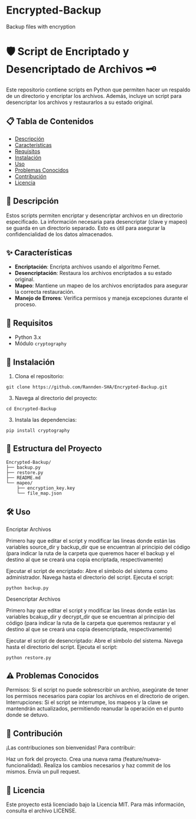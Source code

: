 # Encrypted-Backup
Backup files with encryption

# 🛡️ Script de Encriptado y Desencriptado de Archivos 🗝️

Este repositorio contiene scripts en Python que permiten hacer un respaldo de un directorio y encriptar los archivos. Además, incluye un script para desencriptar los archivos y restaurarlos a su estado original.

## 📋 Tabla de Contenidos

- [Descripción](#Descripción)
- [Características](#Características)
- [Requisitos](#Requisitos)
- [Instalación](#Instalación)
- [Uso](#Uso)
- [Problemas Conocidos](#Problemas-Conocidos)
- [Contribución](#Contribución)
- [Licencia](#Licencia)

## 📝 Descripción

Estos scripts permiten encriptar y desencriptar archivos en un directorio especificado. La información necesaria para desencriptar (clave y mapeo) se guarda en un directorio separado. Esto es útil para asegurar la confidencialidad de los datos almacenados.

## ✨ Características

- **Encriptación**: Encripta archivos usando el algoritmo Fernet.
- **Desencriptación**: Restaura los archivos encriptados a su estado original.
- **Mapeo**: Mantiene un mapeo de los archivos encriptados para asegurar la correcta restauración.
- **Manejo de Errores**: Verifica permisos y maneja excepciones durante el proceso.

## 🔧 Requisitos

- Python 3.x
- Módulo `cryptography`

## 🚀 Instalación

1. Clona el repositorio:

```
git clone https://github.com/Rannden-SHA/Encrypted-Backup.git
```

3. Navega al directorio del proyecto:

```
cd Encrypted-Backup
```

3. Instala las dependencias:

```
pip install cryptography
```

## 📂 Estructura del Proyecto

```
Encrypted-Backup/
├── backup.py
├── restore.py
├── README.md
└── mapeo/
    ├── encryption_key.key
    └── file_map.json
```

## 🛠️ Uso
Encriptar Archivos

Primero hay que editar el script y modificar las lineas donde están las variables source_dir y backup_dir que se encuentran al principio del código (para indicar la ruta de la carpeta que queremos hacer el backup y el destino al que se creará una copia encriptada, respectivamente)

  Ejecutar el script de encriptado:
      Abre el símbolo del sistema como administrador.
      Navega hasta el directorio del script.
      Ejecuta el script:
    
```
python backup.py
```

Desencriptar Archivos

Primero hay que editar el script y modificar las lineas donde están las variables bcakup_dir y decrypt_dir que se encuentran al principio del código (para indicar la ruta de la carpeta que queremos restaurar y el destino al que se creará una copia desencriptada, respectivamente)

  Ejecutar el script de desencriptado:
      Abre el símbolo del sistema.
      Navega hasta el directorio del script.
      Ejecuta el script:
        
```
python restore.py
```

## ⚠️ Problemas Conocidos

  Permisos: Si el script no puede sobrescribir un archivo, asegúrate de tener los permisos necesarios para copiar los archivos en el directorio de origen.
  Interrupciones: Si el script se interrumpe, los mapeos y la clave se mantendrán actualizados, permitiendo reanudar la operación en el punto donde se detuvo.

## 🤝 Contribución

¡Las contribuciones son bienvenidas! Para contribuir:

  Haz un fork del proyecto.
  Crea una nueva rama (feature/nueva-funcionalidad).
  Realiza los cambios necesarios y haz commit de los mismos.
  Envía un pull request.

## 📜 Licencia

Este proyecto está licenciado bajo la Licencia MIT. Para más información, consulta el archivo LICENSE.
